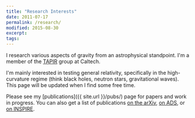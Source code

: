 ```yaml
---
title: "Research Interests"
date: 2011-07-17
permalink: /research/
modified: 2015-08-30
excerpt:
tags:
---
```


I research various aspects of gravity from an astrophysical
standpoint. I'm a member of the [TAPIR](http://www.tapir.caltech.edu/
"Theoretical astrophysics including relativity") group at Caltech.

I'm mainly interested in testing general relativity, specifically in
the high-curvature regime (think black holes, neutron stars,
gravitational waves).  This page will be updated when I find some free
time.

Please see my [publications]({{ site.url }}/pubs/) page for papers and work in
progress. You can also get a list of publications
[on the arXiv](http://arxiv.org/a/stein_l_1),
[on ADS](https://ui.adsabs.harvard.edu/#search/q=author%3A%22Stein%2C%20Leo%20C.%22&sort=date%20desc%2C%20bibcode%20desc),
or [on INSPIRE](http://inspirehep.net/search?p=exactauthor%3AL.C.Stein.2).
